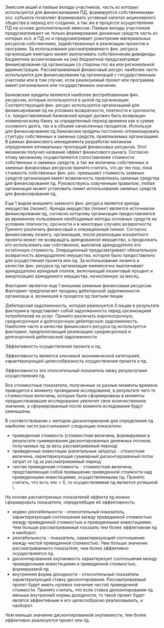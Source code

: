Эмиссия акций и паевые вклады участников, часть из которых используется для финансирования ПД, формируется собственниками хоз. субъекта позволяет формировать уставный капитал акционерного общества в период его создания, а так же в процессе осуществления ПД на основе дополнительной эмиссии. Паевые вклады участников предусматривают не только формирование денежных средств часть из которых исп. в ПД но и предусматривает усмотрение материальных ресурсов собственника, задействованных в реализации проектов и программ. За использование рассматриваемого фин. ресурса организация ежегодно может выплачивать собственникам дивиденды. Бюджетное ассингнование на (не) бюджетной предусматриват финансирование пд организации со стороны гос-ва или региональной администрации. Рассматриваемый финансовый ресурс наиболее часто используется для финансирования пд организаций с государственным участием или в том случае, если реализуемый проект или программа имеет региональное или государственное значение. 

Банковские кредиты являются наиболее востребованным фин. ресурсом, которые используются в целой пд организации. Соответствующий фин. ресурс используется организацией для финансирования пд на условиях возвратности, платности и срочности, т.к. предоставляемый банковский кредит должен быть возвращен коммерческому банку за определенный период времени как в сумме основного долга, так и в объеме начисленных процентов. Используя для финансирования пд банковские кредиты постоянно оптимизировать стуктуру собственных и заемных средств, привлекаемых организацией. В рамках финансового менеджмента разработан механизм определения оптимальных пропорций финансовых ресурсов. Этот механизм получил название эффект финансового рычага.
Согласно этому механизму осуществляется сопоставление стоимости собственных и заемных средств, а так же величины собственных и заемных финансовых ресурсов принято считать, что до тех пор, пока стоимость собственных фин. рес. превышает стоимость заемных средств организация имеет возможность привлекать заемные средства для финансирования пд. Руковоствуясь озвученным правилом, любая организация может установить лимит использования заемных средств для финансирования пд. 

Еще 1 видом внешнего заемного фин. ресурса является аренда имущества (лизинг). Аренда имущества (лизинг) является источником финансирования пд, согласно которому организации предоставляется во временное пользование необходимые методы основных средств на условиях платности, срочности и в некоторых случаях возвратности. 
Принято различать финансовый и операционный лининг. Согласно финансовому лизингу, организация, после реализации конкретного проекта может не возвращать арендованное имущество, а продолжать его использовать как собственное, выплатив арендодателю его остаточную стоимость.
Операционный предусматривает обязательную возвратность арендодателю имущества, которое было предоставлено для осущестления проекта или пд. За использование лизинга в качестве фин. ресурса пд организация ежемесячно выплачивает арендодателю арендный платеж, включающий лизинговый процент и амортизацию арендуемого имущества, начисленную за месяц. 

Факторинг является еще 1 внешним заемным финансовым ресурсом. Факторинг предполагает продажу дебеторской задолженности организаци.и, возникшей в процессе пд третьим лицам 

Дебиторская задолженность, которая реализуется 3 лицам в результате факторинга представляет собой задолженность перед организацией потребителей ее услуг. Принято различать короткосрочную, среднесрочную и долгосрочную дебеторскую задолженность. Наиболее часто в качестве финансового ресурса пд используется факторинг, предпологающий реализацию среднесрочной и долгосрочной дебеторской задолженности


Эффективность осуществления проекта и пд.

Эффективность является ключевой экономической категорией, характеризующей целесообразность осуществления проекта и пд.

Эффективность это относительный показатель межу результатами осуществления пд.



Все стоимостные показатели, полученные за разные моменты времени приводятся к моменту проведения исследования, в результате чего те стоимостные величины, которые были сформированы в моменты предшествовавшие исследованию увеличит свое количественное значение, а сформированный после момента иследования будут уменьшены.

В соответствовании с методом дисконтирвоания для определения пд наиболее часто рассчитывают следующие показатели:
- приведенная стоимость (стоимостная величина, формируемая в результате суммирования дисконтированных денежных потоков, получаемых пд за весь рассматривемый период)
- приведенные инвестиции (капитальные затраты) - стоиостная величина, характеризующая суммарный дисконтированный поток затрат от пд за рассматриваемый период 
- чистая приведенная стоимость - стоимостная величина, представляющая собой превышение приведенной стоимости над приведенными инвестициями, осуществляемыми пд. Принято считать, что есть чпс > 0, то осуществляемая пд является успешной \


На основе рассмотренных показателей эффекта пд можно сформировать показатели, определябщие её эффективность:
- индекс рентабельности - относительный показатель, характеризующий соотношение между приведенной стоимостью между приведенной стоимостью и приведенными инвестициями. Чем больше рассматриваемый покзааль тем более эффективная пд и наоборот. 
- рентабельность - показатель, характеризующий соотношение между чистой приведенной стоимостью. Чем больше значение рассматриваемого показателя, чем более эффективно осуществляется пд 
- дисконтированная окупаемость характеризует соотношения между приведенными инвестициями и приведенной стоимостью, формируемой пд.
- внутренняя форма доходности - относительный показатель характеризующий ставку дисконтирования. Рассматриваемый проект будет иметь нулевое значение чистой приведенной стоимости. Принято считать, что если ставка дисконтирования пд меньше внутренней нормы доходности, то такой проект будет являтся эффективным и его целесообразно реализовывать, и наоборот.

Чем меньше значение дисконтированной окупаемости, тем более эффективно реализуется проект или пд.